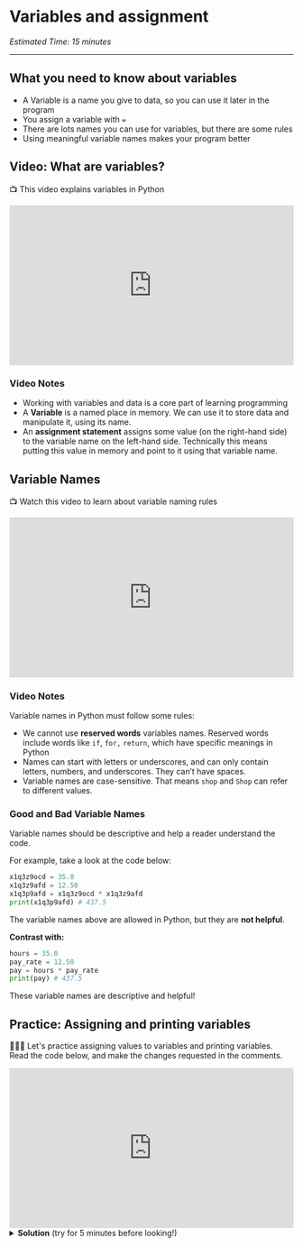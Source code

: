 # Variables and assignment

_Estimated Time: 15 minutes_

---

## What you need to know about variables

- A Variable is a name you give to data, so you can use it later in the program
- You assign a variable with `=`
- There are lots names you can use for variables, but there are some rules
- Using meaningful variable names makes your program better

## Video: What are variables?

<aside>

📺 This video explains variables in Python

</aside>

<div style="position: relative; padding-bottom: 56.25%; height: 0;"><iframe src="https://edpuzzle.com/embed/assignments/6637fd319d7a23e446a908e0/watch" title="YouTube video player" frameborder="0" allow="accelerometer; autoplay; clipboard-write; encrypted-media; gyroscope; picture-in-picture" allowfullscreen style="position: absolute; top: 0; left: 0; width: 100%; height: 100%;"></iframe></div>

<aside>

### Video Notes

- Working with variables and data is a core part of learning programming
- A **Variable** is a named place in memory. We can use it to store data and manipulate it, using its name.
- An **assignment statement** assigns some value (on the right-hand side) to the variable name on the left-hand side. Technically this means putting this value in memory and point to it using that variable name.

</aside>

## Variable Names

<aside>

📺 Watch this video to learn about variable naming rules

</aside>

<div style="position: relative; padding-bottom: 56.25%; height: 0;"><iframe src="https://edpuzzle.com/embed/assignments/6637fd3174e3bf55f8b9c61e/watch" title="YouTube video player" frameborder="0" allow="accelerometer; autoplay; clipboard-write; encrypted-media; gyroscope; picture-in-picture" allowfullscreen style="position: absolute; top: 0; left: 0; width: 100%; height: 100%;"></iframe></div>

<aside>

### Video Notes

Variable names in Python must follow some rules:

  - We cannot use **reserved words** variables names. Reserved words include words like `if`, `for,` `return`, which have specific meanings in Python
  - Names can start with letters or underscores, and can only contain letters, numbers, and underscores. They can’t have spaces.
  - Variable names are case-sensitive. That means `shop` and `Shop` can refer to different values.

</aside>

### Good and Bad Variable Names

Variable names should be descriptive and help a reader understand the code.

For example, take a look at the code below:

```python
x1q3z9ocd = 35.0
x1q3z9afd = 12.50
x1q3p9afd = x1q3z9ocd * x1q3z9afd
print(x1q3p9afd) # 437.5
```

The variable names above are allowed in Python, but they are **not helpful**.

**Contrast with:**

```python
hours = 35.0
pay_rate = 12.50
pay = hours * pay_rate
print(pay) # 437.5
```

These variable names are descriptive and helpful!

## Practice: Assigning and printing variables

<aside>

👩🏿‍💻 Let's practice assigning values to variables and printing variables. Read the code below, and make the changes requested in the comments.

</aside>

<div style="position: relative; padding-bottom: 56.25%; height: 0;"><iframe src="https://replit.com/team/tk12-fpwp/W11-Practice-Variables-and-Assignment-Practice" frameborder="0" webkitallowfullscreen mozallowfullscreen allowfullscreen style="position: absolute; top: 0; left: 0; width: 100%; height: 100%;"></iframe></div>

<details>
<summary><strong>Solution</strong> (try for 5 minutes before looking!)</summary>

```python
books_read = 13
print(books_read)

meals_eaten = 4
meals_eaten = meals_eaten + 1
print(meals_eaten)
```

</details>
